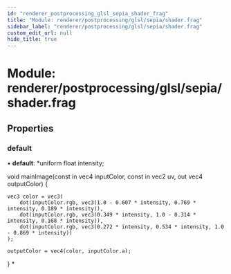 ```yaml
---
id: "renderer_postprocessing_glsl_sepia_shader_frag"
title: "Module: renderer/postprocessing/glsl/sepia/shader.frag"
sidebar_label: "renderer/postprocessing/glsl/sepia/shader.frag"
custom_edit_url: null
hide_title: true
---
```


# Module: renderer/postprocessing/glsl/sepia/shader.frag

## Properties

### default

• **default**: *uniform float intensity;

void mainImage(const in vec4 inputColor, const in vec2 uv, out vec4 outputColor) {

	vec3 color = vec3(
		dot(inputColor.rgb, vec3(1.0 - 0.607 * intensity, 0.769 * intensity, 0.189 * intensity)),
		dot(inputColor.rgb, vec3(0.349 * intensity, 1.0 - 0.314 * intensity, 0.168 * intensity)),
		dot(inputColor.rgb, vec3(0.272 * intensity, 0.534 * intensity, 1.0 - 0.869 * intensity))
	);

	outputColor = vec4(color, inputColor.a);

}
*
